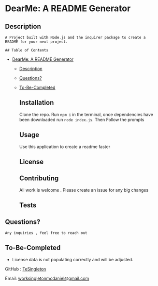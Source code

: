 
  
 # DearMe: A README Generator

## Description

    A Project built with Node.js and the inquirer package to create a README for your next project.

    ## Table of Contents 
     
- [DearMe: A README Generator](#dearme-a-readme-generator)
  - [Description](#description)
  - [Questions?](#questions)
  - [To-Be-Completed](#to-be-completed)
    ## Installation 
    Clone the repo. Run `npm i` in the terminal, once dependencies have been downloaded run `node index.js`. Then Follow the prompts

    ## Usage

    Use this application to create a readme faster

    ## License

    

    ## Contributing

    All work is welcome . Please create an issue for any big changes

    ## Tests

    

 ## Questions?

    Any inquiries , feel free to reach out

 ## To-Be-Completed

  *  License data is not populating correctly and will be adjusted.  

  GitHub : <a href="https://github.com/TeSingleton">TeSingleton</a>

Email:  <a href="mailto:worksingletonmcdaniel@gmail.com">worksingletonmcdaniel@gmail.com</a>

    